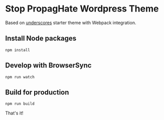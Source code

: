 # Stop PropagHate Wordpress Theme

Based on [underscores](https://github.com/automattic/_s) starter theme with Webpack integration.

## Install Node packages

```
npm install
```

## Develop with BrowserSync

```
npm run watch
```

## Build for production

```
npm run build
```

That's it!